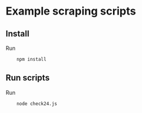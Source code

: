 # Example scraping scripts

## Install

Run

```
    npm install
```

## Run scripts

Run 

```
    node check24.js
```

